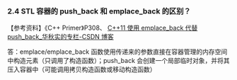 ### 2.4 STL 容器的 push_back 和 emplace_back 的区别？

【参考资料】《C++ Primer》P308、 [C++11 使用 emplace_back 代替 push_back_华秋实的专栏-CSDN 博客](http://link.zhihu.com/?target=https%3A//blog.csdn.net/yockie/article/details/52674366)

答：emplace/emplace_back 函数使用传递来的参数直接在容器管理的内存空间中构造元素（只调用了构造函数）；push_back 会创建一个局部临时对象，并将其压入容器中（可能调用拷贝构造函数或移动构造函数）
